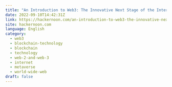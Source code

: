 ```yaml
---
title: "An Introduction to Web3: The Innovative Next Stage of the Internet"
date: 2022-09-10T14:42:31Z
link: https://hackernoon.com/an-introduction-to-web3-the-innovative-next-stage-of-the-internet?source=rss&utm_medium=RSS&utm_source=news.12bit.vn
site: hackernoon.com
language: English
category:
  - web3
  - blockchain-technology
  - blockchain
  - technology
  - web-2-and-web-3
  - internet
  - metaverse
  - world-wide-web
draft: false
---
```


